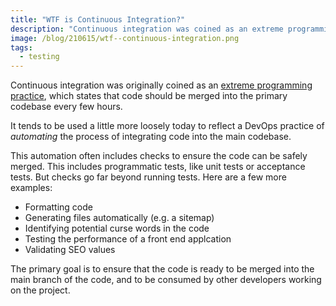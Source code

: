```yaml
---
title: "WTF is Continuous Integration?"
description: "Continuous integration was coined as an extreme programming practice, but is used more loosely today."
image: /blog/210615/wtf--continuous-integration.png
tags:
  - testing
---
```


Continuous integration was originally coined as an [extreme programming practice](http://www.extremeprogramming.org/rules/integrateoften.html), which states that code should be merged into the primary codebase every few hours.

It tends to be used a little more loosely today to reflect a DevOps practice of _automating_ the process of integrating code into the main codebase.

This automation often includes checks to ensure the code can be safely merged. This includes programmatic tests, like unit tests or acceptance tests. But checks go far beyond running tests. Here are a few more examples:

- Formatting code
- Generating files automatically (e.g. a sitemap)
- Identifying potential curse words in the code
- Testing the performance of a front end applcation
- Validating SEO values

The primary goal is to ensure that the code is ready to be merged into the main branch of the code, and to be consumed by other developers working on the project.
